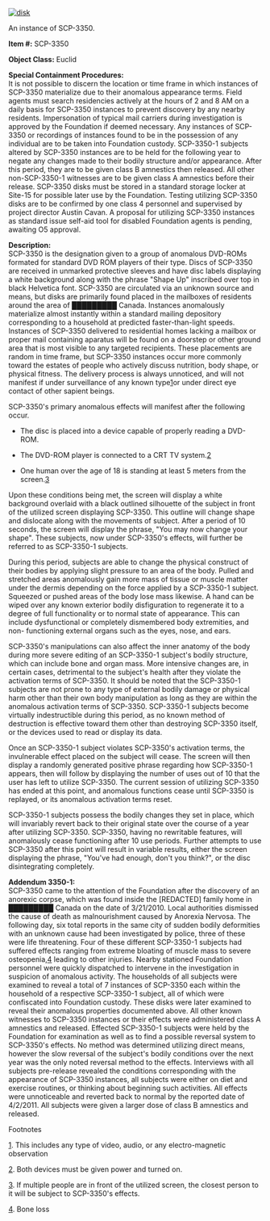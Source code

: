 [![disk](http://scp-wiki.wdfiles.com/local--resized-images/scp-3350/disk/medium.jpg)](http://scp-wiki.wdfiles.com/local--files/scp-3350/disk)

An instance of SCP-3350.

**Item #:** SCP-3350

**Object Class:** Euclid

**Special Containment Procedures:**  
It is not possible to discern the location or time frame in which instances of SCP-3350 materialize due to their anomalous appearance terms. Field agents must search residencies actively at the hours of 2 and 8 AM on a daily basis for SCP-3350 instances to prevent discovery by any nearby residents. Impersonation of typical mail carriers during investigation is approved by the Foundation if deemed necessary. Any instances of SCP-3350 or recordings of instances found to be in the possession of any individual are to be taken into Foundation custody. SCP-3350-1 subjects altered by SCP-3350 instances are to be held for the following year to negate any changes made to their bodily structure and/or appearance. After this period, they are to be given class B amnestics then released. All other non-SCP-3350-1 witnesses are to be given class A amnestics before their release. SCP-3350 disks must be stored in a standard storage locker at Site-15 for possible later use by the Foundation. Testing utilizing SCP-3350 disks are to be confirmed by one class 4 personnel and supervised by project director Austin Cavan. A proposal for utilizing SCP-3350 instances as standard issue self-aid tool for disabled Foundation agents is pending, awaiting O5 approval.

**Description:**  
SCP-3350 is the designation given to a group of anomalous DVD-ROMs formated for standard DVD ROM players of their type. Discs of SCP-3350 are received in unmarked protective sleeves and have disc labels displaying a white background along with the phrase "Shape Up" inscribed over top in black Helvetica font. SCP-3350 are circulated via an unknown source and means, but disks are primarily found placed in the mailboxes of residents around the area of █████████ Canada. Instances anomalously materialize almost instantly within a standard mailing depository corresponding to a household at predicted faster-than-light speeds. Instances of SCP-3350 delivered to residential homes lacking a mailbox or proper mail containing aparatus will be found on a doorstep or other ground area that is most visible to any targeted recipients. These placements are random in time frame, but SCP-3350 instances occur more commonly toward the estates of people who actively discuss nutrition, body shape, or physical fitness. The delivery process is always unnoticed, and will not manifest if under surveillance of any known type[1](javascript:;)or under direct eye contact of other sapient beings.

SCP-3350's primary anomalous effects will manifest after the following occur.

*   The disc is placed into a device capable of properly reading a DVD-ROM.

*   The DVD-ROM player is connected to a CRT TV system.[2](javascript:;)

*   One human over the age of 18 is standing at least 5 meters from the screen.[3](javascript:;)

Upon these conditions being met, the screen will display a white background overlaid with a black outlined silhouette of the subject in front of the utilized screen displaying SCP-3350. This outline will change shape and dislocate along with the movements of subject. After a period of 10 seconds, the screen will display the phrase, "You may now change your shape". These subjects, now under SCP-3350's effects, will further be referred to as SCP-3350-1 subjects.

During this period, subjects are able to change the physical construct of their bodies by applying slight pressure to an area of the body. Pulled and stretched areas anomalously gain more mass of tissue or muscle matter under the dermis depending on the force applied by a SCP-3350-1 subject. Squeezed or pushed areas of the body lose mass likewise. A hand can be wiped over any known exterior bodily disfiguration to regenerate it to a degree of full functionality or to normal state of appearance. This can include dysfunctional or completely dismembered body extremities, and non- functioning external organs such as the eyes, nose, and ears.

SCP-3350's manipulations can also affect the inner anatomy of the body during more severe editing of an SCP-3350-1 subject's bodily structure, which can include bone and organ mass. More intensive changes are, in certain cases, detrimental to the subject's health after they violate the activation terms of SCP-3350. It should be noted that the SCP-3350-1 subjects are not prone to any type of external bodily damage or physical harm other than their own body manipulation as long as they are within the anomalous activation terms of SCP-3350. SCP-3350-1 subjects become virtually indestructible during this period, as no known method of destruction is effective toward them other than destroying SCP-3350 itself, or the devices used to read or display its data.

Once an SCP-3350-1 subject violates SCP-3350's activation terms, the invulnerable effect placed on the subject will cease. The screen will then display a randomly generated positive phrase regarding how SCP-3350-1 appears, then will follow by displaying the number of uses out of 10 that the user has left to utilize SCP-3350. The current session of utilizing SCP-3350 has ended at this point, and anomalous functions cease until SCP-3350 is replayed, or its anomalous activation terms reset.

SCP-3350-1 subjects possess the bodily changes they set in place, which will invariably revert back to their original state over the course of a year after utilizing SCP-3350. SCP-3350, having no rewritable features, will anomalously cease functioning after 10 use periods. Further attempts to use SCP-3350 after this point will result in variable results, either the screen displaying the phrase, "You've had enough, don't you think?", or the disc disintegrating completely.

**Addendum 3350-1:**  
SCP-3350 came to the attention of the Foundation after the discovery of an anorexic corpse, which was found inside the \[REDACTED\] family home in █████████ Canada on the date of 3/21/2010. Local authorities dismissed the cause of death as malnourishment caused by Anorexia Nervosa. The following day, six total reports in the same city of sudden bodily deformities with an unknown cause had been investigated by police, three of these were life threatening. Four of these different SCP-3350-1 subjects had suffered effects ranging from extreme bloating of muscle mass to severe osteopenia,[4](javascript:;) leading to other injuries. Nearby stationed Foundation personnel were quickly dispatched to intervene in the investigation in suspicion of anomalous activity. The households of all subjects were examined to reveal a total of 7 instances of SCP-3350 each within the household of a respective SCP-3350-1 subject, all of which were confiscated into Foundation custody. These disks were later examined to reveal their anomalous properties documented above. All other known witnesses to SCP-3350 instances or their effects were administered class A amnestics and released. Effected SCP-3350-1 subjects were held by the Foundation for examination as well as to find a possible reversal system to SCP-3350's effects. No method was determined utilizing direct means, however the slow reversal of the subject's bodily conditions over the next year was the only noted reversal method to the effects. Interviews with all subjects pre-release revealed the conditions corresponding with the appearance of SCP-3350 instances, all subjects were either on diet and exercise routines, or thinking about beginning such activities. All effects were unnoticeable and reverted back to normal by the reported date of 4/2/2011. All subjects were given a larger dose of class B amnestics and released.

Footnotes

[1](javascript:;). This includes any type of video, audio, or any electro-magnetic observation

[2](javascript:;). Both devices must be given power and turned on.

[3](javascript:;). If multiple people are in front of the utilized screen, the closest person to it will be subject to SCP-3350's effects.

[4](javascript:;). Bone loss